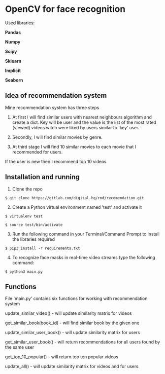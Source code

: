 # OpenCV for face recognition
Used libraries:

 **Pandas**
 
  **Numpy** 
  
  **Scipy** 
  
  **Sklearn**
  
  **Implicit**
  
  **Seaborn**
  
  ## Idea of recommendation system
  
  Mine recommendation system has three steps 
  
1. At first I will find similar users with nearest neighbours algorithm and create a dict. Key will be user and the 
value is the list of the most rated (viewed) videos witch were liked by users similar to 'key' user.
  
2. Secondly, I will find similar movies by genre.

3. At third stage I will find 10 similar movies to each movie that I recommended for users.
  
 If the user is new then I recommend top 10 videos
  ## Installation and running

1. Clone the repo
```
$ git clone https://gitlab.com/digital-hq/rnd/recomendation.git
```

2. Create a Python virtual environment named 'test' and activate it
```
$ virtualenv test
```
```
$ source test/bin/activate
```

3. Run the following command in your Terminal/Command Prompt to install the libraries required
```
$ pip3 install -r requirements.txt
```

4. To recognize face masks in real-time video streams type the following command:

```
$ python3 main.py
```

## Functions

File 'main.py' contains six functions for working with recommendation system

update_similar_video() - will update similarity matrix for videos

get_similar_book(book_id) - will find similar book by the given one

update_similar_user_book() - will update similarity matrix for users

get_similar_user_book() - will return recommendations for all users found by the same user

get_top_10_popular() - will return top ten popular videos 

update_all() - will update similarity matrix for videos and for users